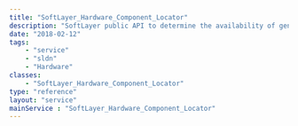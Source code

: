 ```yaml
---
title: "SoftLayer_Hardware_Component_Locator"
description: "SoftLayer public API to determine the availability of generic hardware component models at data centers "
date: "2018-02-12"
tags:
    - "service"
    - "sldn"
    - "Hardware"
classes:
    - "SoftLayer_Hardware_Component_Locator"
type: "reference"
layout: "service"
mainService : "SoftLayer_Hardware_Component_Locator"
---
```


